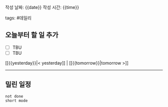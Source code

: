 
작성 날짜: {{date}}
작성 시간: {{time}}

tags: #데일리

## 오늘부터 할 일 추가
- [ ] TBU  
- [ ] TBU

[[{{yesterday}}|< yesterday]] | [[{{tomorrow}}|tomorrow >]]  
  
---  
## 밀린 일정  
```tasks  
not done  
short mode  
```